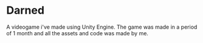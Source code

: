 # Darned
A videogame i've made using Unity Engine.
The game was made in a period of 1 month and all the assets and code was made by me.
